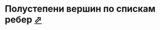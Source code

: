 # Полустепени вершин по спискам ребер [⬀](http://informatics.mccme.ru/mod/statements/view3.php?chapterid=473)

